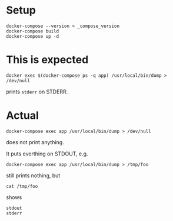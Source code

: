 # Setup
```
docker-compose --version > _compose_version
docker-compose build
docker-compose up -d
```

# This is expected
```
docker exec $(docker-compose ps -q app) /usr/local/bin/dump > /dev/null
```
prints `stderr` on STDERR.


# Actual
```
docker-compose exec app /usr/local/bin/dump > /dev/null
```
does not print anything.

It puts everthing on STDOUT, e.g.
```
docker-compose exec app /usr/local/bin/dump > /tmp/foo
```
still prints nothing, but
```
cat /tmp/foo
```
shows
```
stdout
stderr
```
